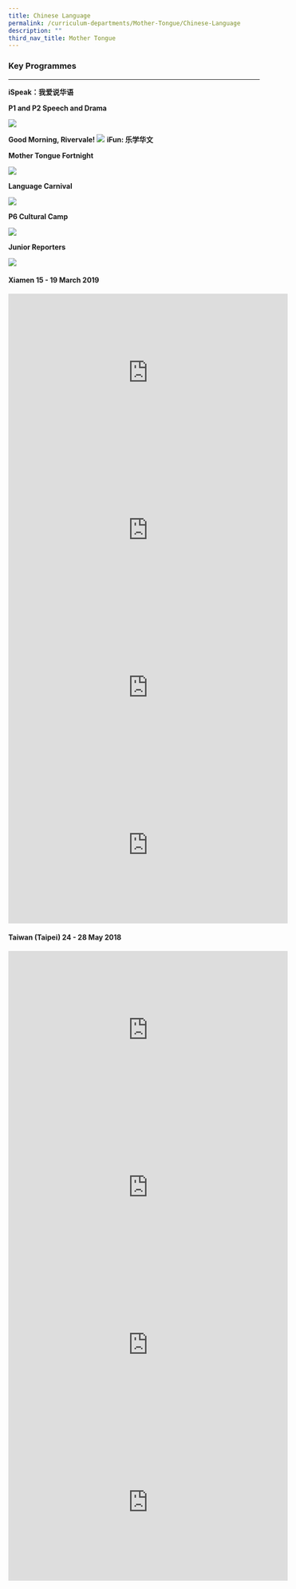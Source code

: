 ```yaml
---
title: Chinese Language
permalink: /curriculum-departments/Mother-Tongue/Chinese-Language
description: ""
third_nav_title: Mother Tongue
---
```

### Key Programmes
--------------

  

**iSpeak：我爱说华语**  

  

**P1 and P2 Speech and Drama**

![](/images/Curriculum/Mother%20Tongue/Chinese/Chinese6.png)

**Good Morning, Rivervale!**
![](/images/Curriculum/Mother%20Tongue/Chinese/Chinese5.png)  **iFun: 乐学华文**

**Mother Tongue Fortnight**

![](/images/Curriculum/Mother%20Tongue/Chinese/Chinese4.png)


**Language Carnival**

![](/images/Curriculum/Mother%20Tongue/Chinese/Chinese3.png)

**P6 Cultural Camp**

![](/images/Curriculum/Mother%20Tongue/Chinese/Chinese2.png)

**Junior Reporters**

![](/images/Curriculum/Mother%20Tongue/Chinese/Chinese1.png)


#### Xiamen 15 - 19 March 2019

<iframe width="560" height="315" src="https://www.youtube.com/embed/O_fnxtvZh80" title="YouTube video player" frameborder="0" allow="accelerometer; autoplay; clipboard-write; encrypted-media; gyroscope; picture-in-picture" allowfullscreen></iframe>

<iframe width="560" height="315" src="https://www.youtube.com/embed/U0tfWWHSUV4" title="YouTube video player" frameborder="0" allow="accelerometer; autoplay; clipboard-write; encrypted-media; gyroscope; picture-in-picture" allowfullscreen></iframe>

<iframe width="560" height="315" src="https://www.youtube.com/embed/lgBKwWT3KVQ" title="YouTube video player" frameborder="0" allow="accelerometer; autoplay; clipboard-write; encrypted-media; gyroscope; picture-in-picture" allowfullscreen></iframe>

<iframe width="560" height="315" src="https://www.youtube.com/embed/IQX0wf5idok" title="YouTube video player" frameborder="0" allow="accelerometer; autoplay; clipboard-write; encrypted-media; gyroscope; picture-in-picture" allowfullscreen></iframe>

#### Taiwan (Taipei) 24 - 28 May 2018

<iframe width="560" height="315" src="https://www.youtube.com/embed/rYHSnhFwFEI" title="YouTube video player" frameborder="0" allow="accelerometer; autoplay; clipboard-write; encrypted-media; gyroscope; picture-in-picture" allowfullscreen></iframe>

<iframe width="560" height="315" src="https://www.youtube.com/embed/URFUSoF8pV8" title="YouTube video player" frameborder="0" allow="accelerometer; autoplay; clipboard-write; encrypted-media; gyroscope; picture-in-picture" allowfullscreen></iframe>

<iframe width="560" height="315" src="https://www.youtube.com/embed/TncAxkQj56k" title="YouTube video player" frameborder="0" allow="accelerometer; autoplay; clipboard-write; encrypted-media; gyroscope; picture-in-picture" allowfullscreen></iframe>

<iframe width="560" height="315" src="https://www.youtube.com/embed/IZGE9MYhqH4" title="YouTube video player" frameborder="0" allow="accelerometer; autoplay; clipboard-write; encrypted-media; gyroscope; picture-in-picture" allowfullscreen></iframe>